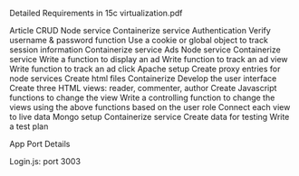 Detailed Requirements in 15c virtualization.pdf

Article CRUD
Node service
Containerize service
Authentication
Verify username & password function
Use a cookie or global object to track session information
Containerize service
Ads
Node service
Containerize service
Write a function to display an ad
Write function to track an ad view
Write function to track an ad click
Apache setup
Create proxy entries for node services
Create html files
Containerize
Develop the user interface
Create three HTML views: reader, commenter, author
Create Javascript functions to change the view
Write a controlling function to change the views using the above functions based on the user role
Connect each view to live data
Mongo setup
Containerize service
Create data for testing
Write a test plan

App Port Details

Login.js: port 3003
